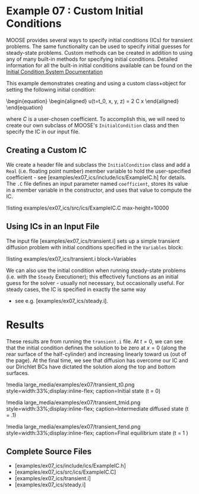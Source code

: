 # Example 07 : Custom Initial Conditions

MOOSE provides several ways to specify initial conditions (ICs) for transient problems.  The same
functionality can be used to specify initial guesses for steady-state problems.  Custom methods
can be created in addition to using any of many built-in methods for specifying initial
conditions.  Detailed information for all the built-in initial conditions available can be found
on the [Initial Condition System Documentation](syntax/ICs/index.md)

This example demonstrates creating and using a custom class+object for setting the following
initial condition:

\begin{equation}
\begin{aligned}
    u(t=t_0, x, y, z) = 2 C x
\end{aligned}
\end{equation}

where $C$ is a user-chosen coefficient. To accomplish this, we will need to create our own
subclass of MOOSE's `InitialCondition` class and then specify the IC in our input file.

## Creating a Custom IC

We create a header file and subclass the `InitialCondition` class and add a `Real` (i.e. floating
point number) member variable to hold the user-specified coefficient - see
[examples/ex07_ics/include/ics/ExampleIC.h] for details. The `.C` file defines an input parameter
named `coefficient`, stores its value in a member variable in the constructor, and uses that value
to compute the IC.

!listing examples/ex07_ics/src/ics/ExampleIC.C max-height=10000

## Using ICs in an Input File

The input file [examples/ex07_ics/transient.i] sets up a simple transient diffusion problem with
initial conditions specified in the `Variables` block:

!listing examples/ex07_ics/transient.i block=Variables

We can also use the initial condition when running steady-state problems (i.e. with the `Steady`
Executioner); this effectively functions as an initial guess for the solver - usually not
necessary, but occasionally useful.  For steady cases, the IC is specified in exactly the same way
- see e.g. [examples/ex07_ics/steady.i].

# Results

These results are from running the `transient.i` file. At $t=0$, we can see that the initial
condition defines the solution to be zero at $x=0$ (along the rear surface of the half-cylinder)
and increasing linearly toward us (out of the page).  At the final time, we see that diffusion has
overcome our IC and our Dirichlet BCs have dictated the solution along the top and bottom
surfaces.

!media large_media/examples/ex07/transient_t0.png
       style=width:33%;display:inline-flex;
       caption=Initial state (t = 0)

!media large_media/examples/ex07/transient_tmid.png
       style=width:33%;display:inline-flex;
       caption=Intermediate diffused state (t = .1)

!media large_media/examples/ex07/transient_tend.png
       style=width:33%;display:inline-flex;
       caption=Final equilibrium state (t = 1 )

## Complete Source Files

- [examples/ex07_ics/include/ics/ExampleIC.h]
- [examples/ex07_ics/src/ics/ExampleIC.C]
- [examples/ex07_ics/transient.i]
- [examples/ex07_ics/steady.i]
